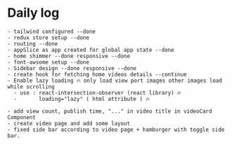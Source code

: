 # Daily log

    - tailwind configured --done
    - redux store setup --done
    - routing --done
    - appSlice as app created for global app state --done
    - home shimmer --done responsive --done
    - font-awsome setup --done
    - Sidebar design --done responsive --done
    - create hook for fetching home videos details --continue
    - Enable lazy loading 🔥 only load view port images other images load while scrolling
      - use : react-intersection-observer (react library) 🔥
      -       loading="lazy" ( html attribute ) 🔥

    - add view count, publish time, "..." in video title in videoCard Component
    - create video page and add some layout
    - fixed side bar according to video page + hamburger with toggle side bar.